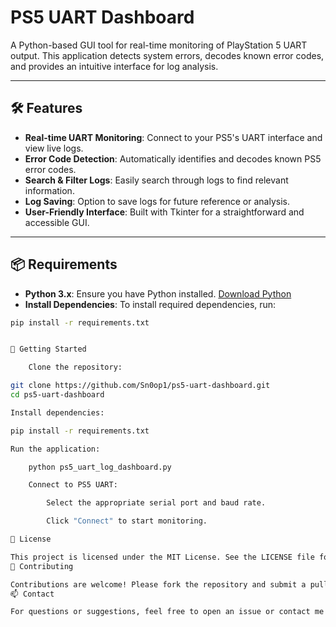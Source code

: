 # PS5 UART Dashboard

A Python-based GUI tool for real-time monitoring of PlayStation 5 UART output. This application detects system errors, decodes known error codes, and provides an intuitive interface for log analysis.

---

## 🛠️ Features

- **Real-time UART Monitoring**: Connect to your PS5's UART interface and view live logs.
- **Error Code Detection**: Automatically identifies and decodes known PS5 error codes.
- **Search & Filter Logs**: Easily search through logs to find relevant information.
- **Log Saving**: Option to save logs for future reference or analysis.
- **User-Friendly Interface**: Built with Tkinter for a straightforward and accessible GUI.

---

## 📦 Requirements

- **Python 3.x**: Ensure you have Python installed. [Download Python](https://www.python.org/downloads/)
- **Install Dependencies**: To install required dependencies, run:

```bash
pip install -r requirements.txt


🚀 Getting Started

    Clone the repository:

git clone https://github.com/Sn0op1/ps5-uart-dashboard.git
cd ps5-uart-dashboard

Install dependencies:

pip install -r requirements.txt

Run the application:

    python ps5_uart_log_dashboard.py

    Connect to PS5 UART:

        Select the appropriate serial port and baud rate.

        Click "Connect" to start monitoring.

📄 License

This project is licensed under the MIT License. See the LICENSE file for details.
🤝 Contributing

Contributions are welcome! Please fork the repository and submit a pull request for any enhancements or bug fixes.
📫 Contact

For questions or suggestions, feel free to open an issue or contact me directly through my GitHub profile.



